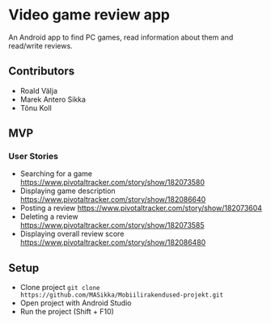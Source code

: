 # Video game review app

An Android app to find PC games, read information about them and read/write reviews.

## Contributors

- Roald Välja
- Marek Antero Sikka
- Tõnu Koll

## MVP

### User Stories

- Searching for a game https://www.pivotaltracker.com/story/show/182073580
- Displaying game description https://www.pivotaltracker.com/story/show/182086640
- Posting a review https://www.pivotaltracker.com/story/show/182073604
- Deleting a review https://www.pivotaltracker.com/story/show/182073585
- Displaying overall review score https://www.pivotaltracker.com/story/show/182086480

## Setup
- Clone project `git clone https://github.com/MASikka/Mobiilirakendused-projekt.git`
- Open project with Android Studio
- Run the project (Shift + F10)


